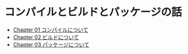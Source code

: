 # コンパイルとビルドとパッケージの話

- [Chapter 01 コンパイルについて](./Chapter01.md)
- [Chapter 02 ビルドについて](./Chapter02.md)
- [Chapter 03 パッケージについて](./Chapter03.md)
